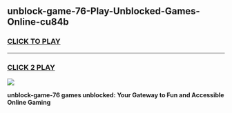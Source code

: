 
## unblock-game-76-Play-Unblocked-Games-Online-cu84b
<h3>
<a href="https://premium76.site?title=unblock-game-76&ref=25A">CLICK TO PLAY</a></h3>
<hr>

<h3>
<a href="https://premium76.site?title=unblock-game-76&ref=25A">CLICK 2 PLAY</a>
  
</h3>

<a href="https://premium76.site?title=unblock-game-76&ref=25A"><img src="https://clearcache.store/games.png"></a>


**unblock-game-76 games unblocked: Your Gateway to Fun and Accessible Online Gaming**
